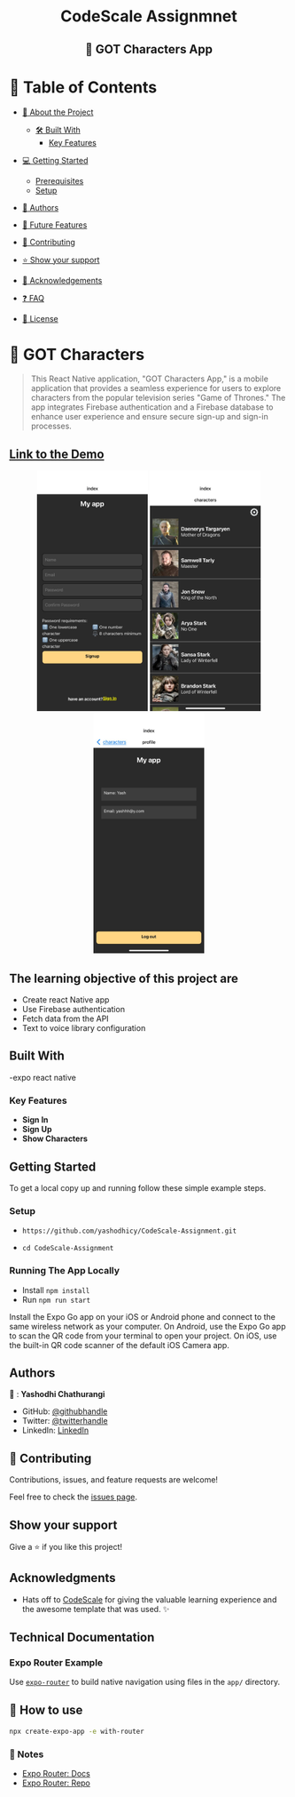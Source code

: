 <a name="readme-top"></a>

<div align="center">
  <h1>CodeScale Assignmnet</h1>
  <h2>📖 GOT Characters App</h2>
</div>


<!-- TABLE OF CONTENTS -->

# 📗 Table of Contents

- [📖 About the Project](#about-project)

  - [🛠 Built With](#built-with)
    - [Key Features](#key-features)
  <!-- - [🚀 Live Demo](#live-demo) -->
- [💻 Getting Started](#getting-started)
  - [Prerequisites](#prerequisites)
  - [Setup](#setup)
- [👥 Authors](#authors)
- [🔭 Future Features](#future-features)
- [🤝 Contributing](#contributing)
- [⭐️ Show your support](#support)
- [🙏 Acknowledgements](#acknowledgements)
- [:question: FAQ](#faq)
- [📝 License](#license)

<!-- PROJECT DESCRIPTION -->

# 📖 GOT Characters <a name="about-project"></a>

> This React Native application, "GOT Characters App," is a mobile application that provides a seamless experience for users to explore characters from the popular television series "Game of Thrones." The app integrates Firebase authentication and a Firebase database to enhance user experience and ensure secure sign-up and sign-in processes.

## [Link to the Demo](https://drive.google.com/file/d/19NMkbEBlCajmefoSIeJvkVbDtIeH61u5/view?usp=drive_link)

<p align="center">
  <img src="./assets/signup.jpg" alt="Characters" width="200"/>
  <img src="./assets/charactors.jpg" alt="Sign Up" width="200"/>
  <img src="./assets/logout.jpg" alt="Log Out" width="200"/>
</p>
<be>
  
## The learning objective of this project are

- Create react Native app
- Use Firebase authentication
- Fetch data from the API
- Text to voice library configuration

## Built With

-expo react native

<!-- Features -->

### Key Features <a name="key-features"></a>

- **Sign In**
- **Sign Up**
- **Show Characters**

## Getting Started

To get a local copy up and running follow these simple example steps.


### Setup


- ```https://github.com/yashodhicy/CodeScale-Assignment.git```

- ```cd CodeScale-Assignment```


### Running The App Locally

- Install `npm install`
- Run `npm run start`

Install the Expo Go app on your iOS or Android phone and connect to the same wireless network as your computer. On Android, use the Expo Go app to scan the QR code from your terminal to open your project. On iOS, use the built-in QR code scanner of the default iOS Camera app. 

## Authors

👤 : **Yashodhi Chathurangi**

- GitHub: [@githubhandle](https://github.com/yashodhicy)
- Twitter: [@twitterhandle](https://twitter.com/Yashichathucy)
- LinkedIn: [LinkedIn](https://www.linkedin.com/in/yashodhichathurangi/)

## 🤝 Contributing

Contributions, issues, and feature requests are welcome!

Feel free to check the [issues page](https://github.com/yashodhicy/CodeScale-Assignment/issues).

## Show your support

Give a ⭐️ if you like this project!

## Acknowledgments

- Hats off to [CodeScale](codescale.lk) for giving the valuable learning experience and the awesome template that was used. ✨


## Technical Documentation

### Expo Router Example

Use [`expo-router`](https://expo.github.io/router) to build native navigation using files in the `app/` directory.

## 🚀 How to use

```sh
npx create-expo-app -e with-router
```

### 📝 Notes

- [Expo Router: Docs](https://expo.github.io/router)
- [Expo Router: Repo](https://github.com/expo/router)
